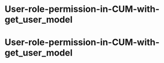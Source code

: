 # User-role-permission-in-CUM-with-get_user_model
# User-role-permission-in-CUM-with-get_user_model
